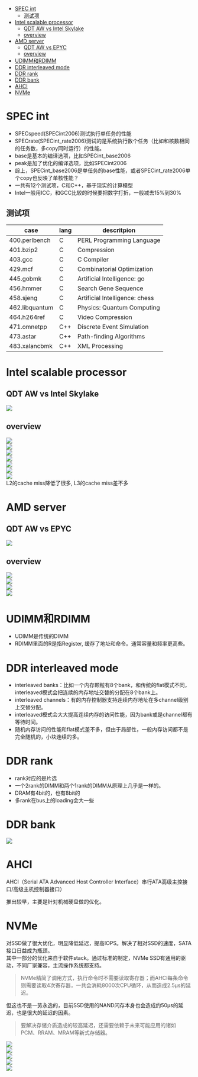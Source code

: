 - [SPEC int](#spec-int)
  - [测试项](#测试项)
- [Intel scalable processor](#intel-scalable-processor)
  - [QDT AW vs Intel Skylake](#qdt-aw-vs-intel-skylake)
  - [overview](#overview)
- [AMD server](#amd-server)
  - [QDT AW vs EPYC](#qdt-aw-vs-epyc)
  - [overview](#overview-1)
- [UDIMM和RDIMM](#udimm和rdimm)
- [DDR interleaved mode](#ddr-interleaved-mode)
- [DDR rank](#ddr-rank)
- [DDR bank](#ddr-bank)
- [AHCI](#ahci)
- [NVMe](#nvme)

# SPEC int
* SPECspeed(SPECint2006)测试执行单任务的性能
* SPECrate(SPECint_rate2006)测试的是系统执行数个任务（比如和核数相同的任务数，多copy同时运行）的性能。
* base是基本的编译选项，比如SPECint_base2006
* peak是加了优化的编译选项，比如SPECint2006
* 综上，SPECint_base2006是单任务的base性能，或者SPECint_rate2006单个copy也反映了单核性能？
* 一共有12个测试项，C和C++，基于现实的计算模型
* Intel一般用ICC，和GCC比较的时候要把数字打折，一般减去15%到30%

## 测试项
|case|lang|descritpion
|--|--|--
400.perlbench|	C|	PERL Programming Language
401.bzip2|	C|	Compression
403.gcc|	C|	C Compiler
429.mcf|	C|	Combinatorial Optimization
445.gobmk|	C|	Artificial Intelligence: go
456.hmmer|	C|	Search Gene Sequence
458.sjeng|	C|	Artificial Intelligence: chess
462.libquantum|	C|	Physics: Quantum Computing
464.h264ref|	C|	Video Compression
471.omnetpp|	C++|	Discrete Event Simulation
473.astar|	C++|	Path-finding Algorithms
483.xalancbmk|	C++|	XML Processing

# Intel scalable processor
## QDT AW vs Intel Skylake
![](img/server_知识点_20221029232409.png)  

## overview
![](img/server_知识点_20221029232716.png)  
![](img/server_知识点_20221029232735.png)  
![](img/server_知识点_20221029232751.png)  
![](img/server_知识点_20221029232809.png)  
![](img/server_知识点_20221029232826.png)  
![](img/server_知识点_20221029232846.png)  
![](img/server_知识点_20221029232909.png)  
L2的cache miss降低了很多, L3的cache miss差不多

# AMD server
## QDT AW vs EPYC
![](img/server_知识点_20221029233109.png)  

## overview
![](img/server_知识点_20221029233147.png)  
![](img/server_知识点_20221029233212.png)  
![](img/server_知识点_20221029233240.png)  
![](img/server_知识点_20221029233301.png)  

# UDIMM和RDIMM
* UDIMM是传统的DIMM
* RDIMM里面的R是指Register, 缓存了地址和命令。通常容量和频率更高些。

# DDR interleaved mode
* interleaved banks：比如一个内存颗粒有8个bank，和传统的flat模式不同，interleaved模式会把连续的内存地址交替的分配在8个bank上。
* interleaved channels：有的内存控制器支持连续内存地址在多channel级别上交替分配。
* interleaved模式会大大提高连续内存的访问性能，因为bank或是channel都有等待时间。
* 随机内存访问的性能和flat模式差不多，但由于局部性，一般内存访问都不是完全随机的，小块连续的多。

# DDR rank
* rank对应的是片选
* 一个2rank的DIMM和两个1rank的DIMM从原理上几乎是一样的。
* DRAM有4bit的，也有8bit的
* 多rank在bus上的loading会大一些

# DDR bank
![](img/server_知识点_20221029231226.png)  

# AHCI
AHCI（Serial ATA Advanced Host Controller Interface）串行ATA高级主控接口/高级主机控制器接口）

推出较早，主要是针对机械硬盘做的优化。

# NVMe
对SSD做了很大优化，明显降低延迟，提高IOPS。解决了相对SSD的速度，SATA接口日益成为瓶颈。  
其中一部分的优化来自于软件stack。通过标准的制定，NVMe SSD有通用的驱动，不同厂家兼容，主流操作系统都支持。

> NVMe精简了调用方式，执行命令时不需要读取寄存器；而AHCI每条命令则需要读取4次寄存器，一共会消耗8000次CPU循环，从而造成2.5μs的延迟。

但这也不是一劳永逸的，目前SSD使用的NAND闪存本身也会造成约50μs的延迟，也是很大的延迟的因素。

> 要解决存储介质造成的较高延迟，还需要依赖于未来可能应用的诸如PCM、RRAM、MRAM等新式存储器。

![](img/server_知识点_20221029231424.png)  
![](img/server_知识点_20221029231440.png)  
![](img/server_知识点_20221029231454.png)  
![](img/server_知识点_20221029231514.png)  
![](img/server_知识点_20221029231528.png)  
